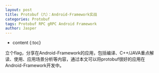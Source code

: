 ```yaml
---
layout: post
title: Protobuf（六）：Android-Framework实战
categories: Protobuf 
tags: Protobuf RPC gRPC Android Framework
author: Jasper
---
```


* content
{:toc}

立个flag，分享在Android-Framework的应用，包括编译、C++/JAVA重点解读、使用、应用场景分析等内容，通过本文可以将protobuf很好的应用在Android-Framework开发中。

